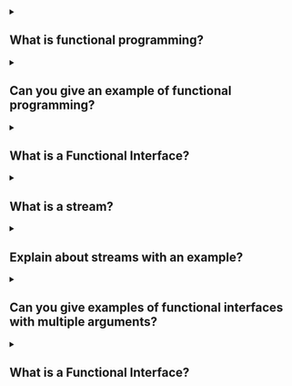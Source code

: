 <details><summary>

## What is functional programming?
</summary>
Functional programming is a programming paradigm that focuses on using pure functions to structure and solve problems. It is a declarative style of programming where programs are constructed by composing functions, rather than by changing the state of variables.

It is a declarative type of programming style. Its main focus is on “what to solve” in contrast to an imperative style where the main focus is “how to solve”. the functional programming method focuses on results, not the process.

In functional programming, functions are treated as first-class citizens, meaning that they can be bound to names (including local identifiers), passed as arguments, and returned from other functions, just as any other data type can.

Here are some key concepts and features of functional programming in Java:

**1. Pure Functions:** Pure functions are functions that always produce the same output for the same input and have no side effects. They don't modify the state of variables or the program's environment.

**2. Immutability:** Functional programming encourages the use of immutable data structures, where objects cannot be modified once created. Immutable objects are thread-safe and can be easily shared across different parts of the program.

**3. Higher-Order Functions:** In functional programming, functions can take other functions as arguments or return functions as results. This enables the composition of functions and promotes code reuse.

**4. Lambda Expressions:** Lambda expressions provide a concise syntax for defining anonymous functions. They allow you to write functional interfaces inline, reducing the need for verbose anonymous inner classes.

**5. Streams:** The Stream API introduced in Java 8 enables functional-style operations on collections of data. Streams provide a way to process data in a declarative manner, allowing operations like filtering, mapping, and reducing.

By incorporating functional programming principles into your Java code, you can write more concise, modular, and maintainable programs. However, it's important to note that Java is a multi-paradigm language, and functional programming is just one aspect of its capabilities.
</details>
<details><summary>

## Can you give an example of functional programming?
</summary>

import java.util.Arrays;
import java.util.List;
import java.util.stream.Collectors;
```
public class FunctionalProgrammingExample {
    public static void main(String[] args) {
        List<Integer> numbers = Arrays.asList(1, 2, 3, 4, 5);

        // Example 1: Mapping and filtering using streams and lambda expressions
        List<Integer> squaredEvenNumbers = numbers.stream()
                .filter(n -> n % 2 == 0)  // Filter even numbers
                .map(n -> n * n)         // Square each number
                .collect(Collectors.toList());

        System.out.println("Squared even numbers: " + squaredEvenNumbers);

        // Example 2: Summing the squares of even numbers using streams and reduce operation
        int sumOfSquaredEvenNumbers = numbers.stream()
                .filter(n -> n % 2 == 0)  // Filter even numbers
                .map(n -> n * n)         // Square each number
                .reduce(0, Integer::sum); // Sum the squared numbers

        System.out.println("Sum of squared even numbers: " + sumOfSquaredEvenNumbers);
    }
}
```
In this example, we have a list of numbers [1, 2, 3, 4, 5]. We apply functional programming concepts to manipulate and process this list:

- Mapping and Filtering: We use the stream() method to convert the list into a stream of elements. Then, we apply the filter() method to keep only the even numbers and the map() method to square each number. Finally, we collect the results into a new list using collect().

- Summing Squares: We perform the same filtering and mapping operations as before. Then, we use the reduce() method to sum the squared numbers. The reduce() operation takes an initial value (0 in this case) and a binary operator (Integer::sum) to perform the summation.

Both examples demonstrate how functional programming allows us to express the desired operations in a declarative and concise manner, without explicitly iterating over the elements or managing mutable state.
</details>
<details><summary>

## What is a Functional Interface?
</summary>
A functional interface is an interface that has only one abstract method. It is a key concept in functional programming and is used extensively in Java to support lambda expressions and method references.

In Java, functional interfaces are also known as SAM (Single Abstract Method) interfaces or functional types. They provide a way to define and work with functions as objects. By having only one abstract method, functional interfaces can be implemented using lambda expressions or method references, which provide a more concise syntax compared to traditional anonymous inner classes.

Functional interfaces are annotated with the @FunctionalInterface annotation, although it is optional. The purpose of this annotation is to indicate that the interface is intended to be used as a functional interface, and the compiler will enforce that there is only one abstract method within it.

Some of the predefined interfaces in java which can be consider as functional interface :
### java.lang.Comparable: public int compareTo(Object obj);
### java.util.Comparator: public int compare(Object obj1, Object obj2);
### java.lang.Runnable: public void run();
```
@FunctionalInterface
interface Intr{
abstract void sayHello(String name);
}
class X implements Intr{
public void sayHello(String name){
System.out.println("Welcome "+name);
}
public static void main(String[] args) {
Intr i1 = new X();
i1.sayHello("Admin");
}
}
```
</details>
<details><summary>

## What is a stream?
</summary>
This API is also introduced in java 8. This API belongs to java.util.stream package.
The Stream API is used to process collections of objects. A stream is a sequence of objects that supports various methods which can be pipelined to produce the desired result.
java.util.stream package contains some library classes and interfaces by using which we can perform functional style of programming on the group of objects(collection of data).
This API has one main interface:
```
java.util.stream.Stream
```
Note:- Object of this Stream interface represents sequence of object from a source like collections.
The feature of java stream:
- The stream does not stores the elements, it only represents elements in a sequence.
Example: wire does not store the electricity.
- It holds only objects, primitives are not allowed.
- Operation(filtering) performed on the stream does not modify its source.
Example: filtering a stream obtained from a source(collection) produces a new stream with the filtered element rather than removing the elements from the source collection.
- With the help of stream obj we can perform various operations on the collection of objects in functional style, like filtering some elements, transform some elements, manipulate, sort, etc.
- Stream is lazy and evaluates code only when required.
- The elements of a stream are only visited once during the life of a stream. a new stream must be generated to revisit the same elements of the source.
</details>
<details><summary>

## Explain about streams with an example?
</summary>
Suppose we have a list of Person objects representing individuals with their names and ages:

            import java.util.ArrayList;
            import java.util.List;

            class Person {
                private String name;
                private int age;

                public Person(String name, int age) {
                    this.name = name;
                    this.age = age;
                }

                public String getName() {
                    return name;
                }

                public int getAge() {
                    return age;
                }
            }

            public class StreamExample {
                public static void main(String[] args) {
                    List<Person> people = new ArrayList<>();
                    people.add(new Person("John", 25));
                    people.add(new Person("Alice", 32));
                    people.add(new Person("Bob", 18));
                    people.add(new Person("Emily", 27));
                    people.add(new Person("David", 40));
                }
            }

Now, let's use streams to perform some operations on this list.

**1. Filtering:** Suppose we want to find all the people who are older than 30. We can use the filter operation to achieve this:
```
List<Person> olderThan30 = people.stream()
        .filter(person -> person.getAge() > 30)
        .collect(Collectors.toList());
```
In this code, we create a stream from the people list, apply a filter operation to keep only the persons whose age is greater than 30, and finally collect the filtered persons into a new list olderThan30.

**2. Mapping:** Suppose we want to extract only the names of the people in the list. We can use the map operation to transform each Person object into its corresponding name:
```
List<String> names = people.stream()
        .map(Person::getName)
        .collect(Collectors.toList());
```
In this example, we use the map operation to convert each Person object into its name using a method reference Person::getName. Finally, we collect the names into a new list.

**3. Aggregation:** Suppose we want to find the average age of all the people in the list. We can use the mapToInt and average operations for this:
```
double averageAge = people.stream()
        .mapToInt(Person::getAge)
        .average()
        .orElse(0.0);
```
Here, we first use the mapToInt operation to convert each Person object into its age as an integer. Then, we apply the average operation to compute the average of all the ages. The orElse(0.0) is used to handle the case where the stream is empty, returning 0.0 as the default value.

These are just a few examples of how streams can be used in Java to filter, transform, and aggregate data. Streams provide a powerful and expressive way to work with collections, allowing you to write more concise and readable code. They also support parallel processing, making it easier to leverage the capabilities of multi-core processors for improved performance.
</details>
<details><summary>

## Can you give examples of functional interfaces with multiple arguments?
</summary>
While functional interfaces are defined as having a single abstract method, it is still possible to work with multiple arguments by leveraging Java's support for functional interfaces with default methods or by using predefined functional interfaces from the Java API. Here are a few examples:

### Consumer<T, U>:
```
import java.util.function.BiConsumer;

public class ConsumerExample {
    public static void main(String[] args) {
        BiConsumer<String, Integer> printLength = (str, length) -> System.out.println(str + " has length: " + length);
        printLength.accept("Hello", 5);
    }
}
```
In this example, we use the BiConsumer functional interface, which takes two arguments (String and Integer) and performs an action without returning a value. The accept() method is used to consume the arguments and print the length of the string.

### BiFunction<T, U, R>:
```
import java.util.function.BiFunction;

public class BiFunctionExample {
    public static void main(String[] args) {
        BiFunction<Integer, Integer, Integer> multiply = (a, b) -> a * b;
        int result = multiply.apply(4, 5);
        System.out.println("Result: " + result);
    }
}
```
Here, the BiFunction functional interface takes two arguments (Integer and Integer) and returns a result (Integer). The apply() method is used to apply the multiplication operation on the arguments and obtain the result.
</details>
<details><summary>

## What is a Functional Interface?
</summary>

</details>